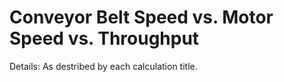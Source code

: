 <script setup>
  import CalcPicker from '../../components/calc-picker.vue'

  // https://www.calculator.net/volume-calculator.html
  const calcData = [ 
    { id: 0, title: 'N-v: Motor Speed => Belt Speed', calcUrl: 'c-20220925.003332787-e3d-02049f-5f5ba7' },
    { id: 1, title: 'v-N: Belt Speed => Motor Speed', calcUrl: 'c-20230428.055121976-e3d-04a42e-59c9cc' },
    { id: 2, title: 'Rb-v-N: Throughput(Bagging Rate) => Belt Speed & Motor Speed', calcUrl: 'c-20230430.051743169-e3d-0994e6-5a79a8' },
    { id: 3, title: 'N-v-Rb: Motor Speed => Belt Speed => Throughput(Bagging Rate)', calcUrl: 'c-20230430.052419943-e3d-05846b-56aa12' },
    { id: 4, title: 'Q-v-N: Continuous Bulk Throughput => Belt Speed => Motor Speed', calcUrl: 'c-20230430.055044889-e3d-07e448-5f4a4c' },
    { id: 5, title: 'N-v-Q: Motor Speed => Belt Speed => Continuous Bulk Throughput', calcUrl: 'c-20230430.060447961-e3d-0a34b3-5ac820' },
  ];
</script> 
# Conveyor Belt Speed vs. Motor Speed vs. Throughput
Details: 
As destribed by each calculation title.

<CalcPicker :calcsData = "calcData" :iframeHeight="1000"></CalcPicker>

